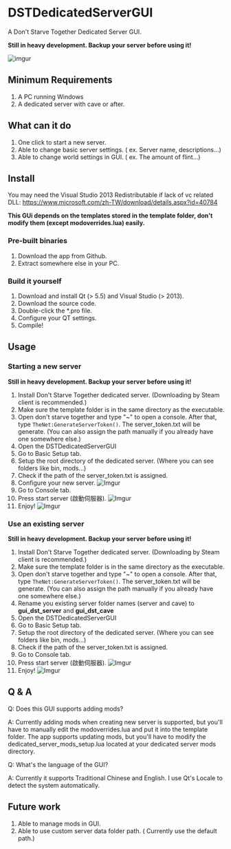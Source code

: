# DSTDedicatedServerGUI
A Don't Starve Together Dedicated Server GUI.

**Still in heavy development. Backup your server before using it!**

![imgur](http://i.imgur.com/QkBdMd3.png)

## Minimum Requirements

1. A PC running Windows
2. A dedicated server with cave or after.

## What can it do

1. One click to start a new server.
2. Able to change basic server settings. ( ex. Server name, descriptions...)
3. Able to change world settings in GUI. ( ex. The amount of flint...)

## Install

You may need the Visual Studio 2013 Redistributable if lack of vc related DLL: https://www.microsoft.com/zh-TW/download/details.aspx?id=40784

**This GUi depends on the templates stored in the template folder, don't modify them (except modoverrides.lua) easily.**

### Pre-built binaries

1. Download the app from Github.
2. Extract somewhere else in your PC.

### Build it yourself

1. Download and install Qt (> 5.5) and Visual Studio (> 2013).
2. Download the source code.
3. Double-click the *.pro file.
4. Configure your QT settings.
5. Compile!

## Usage

### Starting a new server

**Still in heavy development. Backup your server before using it!**

1. Install Don't Starve Together dedicated server. (Downloading by Steam client is recommended.)
2. Make sure the template folder is in the same directory as the executable.
3. Open don't starve together and type "~" to open a console. After that, type ``TheNet:GenerateServerToken()``. The server_token.txt will be generate. (You can also assign the path manually if you already have one somewhere else.)
4. Open the DSTDedicatedServerGUI
5. Go to Basic Setup tab.
6. Setup the root directory of the dedicated server. (Where you can see folders like bin, mods...)
7. Check if the path of the server_token.txt is assigned.
8. Configure your new server.
  ![Imgur](http://i.imgur.com/KQ8ek5s.png)
9. Go to Console tab.
10. Press start server (啟動伺服器).
  ![Imgur](http://i.imgur.com/oXH7T2y.png)
11. Enjoy!
  ![Imgur](http://i.imgur.com/CASjY5R.png)

### Use an existing server

**Still in heavy development. Backup your server before using it!**

1. Install Don't Starve Together dedicated server. (Downloading by Steam client is recommended.)
2. Make sure the template folder is in the same directory as the executable.
3. Open don't starve together and type "~" to open a console. After that, type ``TheNet:GenerateServerToken()``. The server_token.txt will be generate. (You can also assign the path manually if you already have one somewhere else.)
4. Rename you existing server folder names (server and cave) to **gui_dst_server** and **gui_dst_cave**
5. Open the DSTDedicatedServerGUI
6. Go to Basic Setup tab.
7. Setup the root directory of the dedicated server. (Where you can see folders like bin, mods...)
8. Check if the path of the server_token.txt is assigned.
9. Go to Console tab.
10. Press start server (啟動伺服器).
  ![Imgur](http://i.imgur.com/oXH7T2y.png)
11. Enjoy!
  ![Imgur](http://i.imgur.com/CASjY5R.png)


## Q & A

Q: Does this GUI supports adding mods?

A: Currently adding mods when creating new server is supported, but you'll have to manually edit the modoverrides.lua and put it into the template folder. The app supports updating mods, but you'll have to modify the dedicated_server_mods_setup.lua located at your dedicated server mods directory.

Q: What's the language of the GUI?

A: Currently it supports Traditional Chinese and English. I use Qt's Locale to detect the system automatically.

## Future work

1. Able to manage mods in GUI.
2. Able to use custom server data folder path. ( Currently use the default path.)
